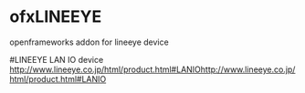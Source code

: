 # ofxLINEEYE
openframeworks addon for lineeye device

#LINEEYE LAN IO device
http://www.lineeye.co.jp/html/product.html#LANIOhttp://www.lineeye.co.jp/html/product.html#LANIO